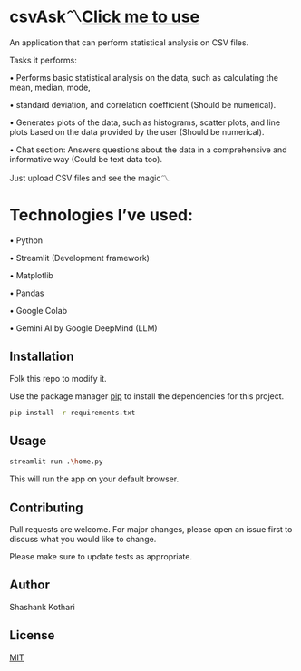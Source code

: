 # csvAsk〽️[Click me to use](https://csvask.streamlit.app/)

An application that can perform statistical analysis on CSV files.

Tasks it performs:

  •	Performs basic statistical analysis on the data, such as calculating the mean, median, mode,

  •	standard deviation, and correlation coefficient (Should be numerical).


  •	Generates plots of the data, such as histograms, scatter plots, and line plots based on the data provided by the user (Should be numerical).


  •	Chat section: Answers questions about the data in a comprehensive and informative way (Could be text data too).


Just upload CSV files and see the magic〽️.

# Technologies I’ve used:

  •	Python

  •	Streamlit (Development framework)

  •	Matplotlib

  •	Pandas

  •	Google Colab

  •	Gemini AI by Google DeepMind (LLM)


## Installation
Folk this repo to modify it.

Use the package manager [pip](https://pip.pypa.io/en/stable/) to install the dependencies for this project.

```bash
pip install -r requirements.txt

```

## Usage


```bash
streamlit run .\home.py        

```
This will run the app on your default browser.

## Contributing

Pull requests are welcome. For major changes, please open an issue first
to discuss what you would like to change.

Please make sure to update tests as appropriate.
## Author
Shashank Kothari

## License

[MIT](https://choosealicense.com/licenses/mit/)
